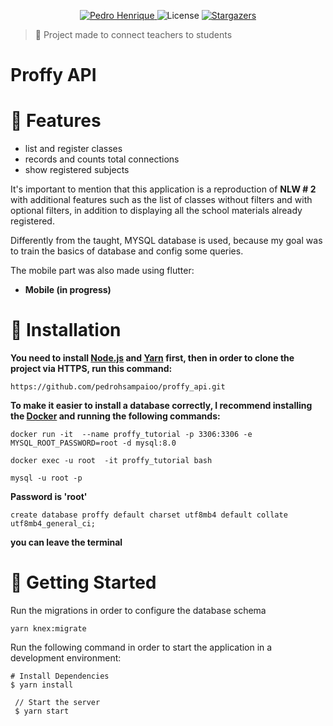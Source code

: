 <p align="center">	
   <a href="https://www.linkedin.com/in/pedro-henrique-da-silva-sampaio-ba2b7716b/">
      <img alt="Pedro Henrique" src="https://img.shields.io/badge/-PedroHenrique-8257E5?style=flat&logo=Linkedin&logoColor=white" />
   </a>
  <img alt="License" src="https://img.shields.io/badge/license-MIT-8257E5">
  <a href="https://github.com/RafaelGoulartB/proffy/stargazers">
    <img alt="Stargazers" src="https://img.shields.io/github/stars/pedrohsampaioo/proffy_api?color=8257E5&logo=github">
  </a>
</p>

> :rocket: Project made to connect teachers to students


# Proffy API

# :notebook_with_decorative_cover: Features

* list and register classes
* records and counts total connections
* show registered subjects

It's important to mention that this application is a reproduction of **NLW # 2** with additional features such as the list of classes without filters and with optional filters, in addition to displaying all the school materials already registered.

Differently from the taught, MYSQL database is used, because my goal was to train the basics of database and config some queries.

The mobile part was also made using flutter:
* **Mobile (in progress)**

# :construction_worker: Installation

**You need to install [Node.js](https://nodejs.org/en/download/) and [Yarn](https://yarnpkg.com/) first, then in order to clone the project via HTTPS, run this command:**

```https://github.com/pedrohsampaioo/proffy_api.git```


**To make it easier to install a database correctly, I recommend installing the [Docker](https://docs.docker.com/get-docker/) and running the following commands:**


``` docker run -it  --name proffy_tutorial -p 3306:3306 -e MYSQL_ROOT_PASSWORD=root -d mysql:8.0 ```


``` docker exec -u root  -it proffy_tutorial bash ```

``` mysql -u root -p ```

**Password is 'root'**

``` create database proffy default charset utf8mb4 default collate utf8mb4_general_ci; ```

**you can leave the terminal**


# :runner: Getting Started

Run the migrations in order to configure the database schema

```yarn knex:migrate```

Run the following command in order to start the application in a development environment:

```
# Install Dependencies
$ yarn install

 // Start the server
 $ yarn start
```
